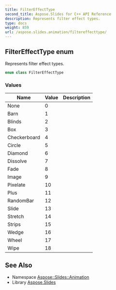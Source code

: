 ```yaml
---
title: FilterEffectType
second_title: Aspose.Slides for C++ API Reference
description: Represents filter effect types.
type: docs
weight: 859
url: /aspose.slides.animation/filtereffecttype/
---
```

## FilterEffectType enum


Represents filter effect types.

```cpp
enum class FilterEffectType
```

### Values

| Name | Value | Description |
| --- | --- | --- |
| None | 0 |  |
| Barn | 1 |  |
| Blinds | 2 |  |
| Box | 3 |  |
| Checkerboard | 4 |  |
| Circle | 5 |  |
| Diamond | 6 |  |
| Dissolve | 7 |  |
| Fade | 8 |  |
| Image | 9 |  |
| Pixelate | 10 |  |
| Plus | 11 |  |
| RandomBar | 12 |  |
| Slide | 13 |  |
| Stretch | 14 |  |
| Strips | 15 |  |
| Wedge | 16 |  |
| Wheel | 17 |  |
| Wipe | 18 |  |

## See Also

* Namespace [Aspose::Slides::Animation](../)
* Library [Aspose.Slides](../../)